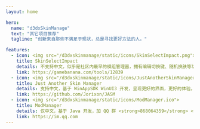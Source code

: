 ```yaml
---
layout: home

hero:
  name: "d3dxSkinManage"
  text: "其它项目推荐"
  tagline: "创新来自那些不满足于现状，总是寻找更好方法的人。"

features:
  - icon: <img src="/d3dxskinmanage/static/icons/SkinSelectImpact.png">
    title: SkinSelectImpact
    details: 不支持中文，似乎是社区内最早的模组管理器，拥有编辑切换键、随机换肤等功能。
    link: https://gamebanana.com/tools/12839
  - icon: <img src="/d3dxskinmanage/static/icons/JustAnotherSkinManager.ico">
    title: Just Another Skin Manager
    details: 支持中文，基于 WinAppSDK WinUI3 开发，呈现更好的界面，更好的体验。
    link: https://github.com/Jorixon/JASM
  - icon: <img src="/d3dxskinmanage/static/icons/ModManager.ico">
    title: ModManager
    details: 仅中文，基于 Java 开发，加 QQ 群 <strong>868064359</strong> <s>送《黑神话：悟空》数字豪华版</s>。
    link: https://im.qq.com
---
```


